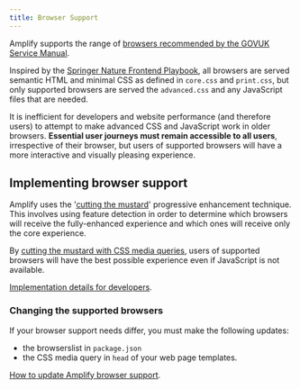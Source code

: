 ```yaml
---
title: Browser Support
---
```

Amplify supports the range of [browsers recommended by the GOVUK Service Manual](https://www.gov.uk/service-manual/technology/designing-for-different-browsers-and-devices).

Inspired by the [Springer Nature Frontend Playbook](https://github.com/springernature/frontend-playbook/blob/main/practices/graded-browser-support.md), all browsers are served semantic HTML and minimal CSS as defined in `core.css` and `print.css`, but only supported browsers are served the `advanced.css` and any JavaScript files that are needed.

It is inefficient for developers and website performance (and therefore users) to attempt to make advanced CSS and JavaScript work in older browsers. **Essential user journeys must remain accessible to all users**, irrespective of their browser, but users of supported browsers will have a more interactive and visually pleasing experience.

Implementing browser support
----------------------------

Amplify uses the '[cutting the mustard](http://www.zeldman.com/2015/09/01/youre-welcome-cutting-the-mustard-then-and-now/)' progressive enhancement technique. This involves using feature detection in order to determine which browsers will receive the fully-enhanced experience and which ones will receive only the core experience.

By [cutting the mustard with CSS media queries](https://www.sitepoint.com/cutting-the-mustard-with-css-media-queries/), users of supported browsers will have the best possible experience even if JavaScript is not available.

[Implementation details for developers](https://github.com/studio24/amplify/blob/main/docs/browser-support.md).

### Changing the supported browsers

If your browser support needs differ, you must make the following updates:

-   the browserslist in `package.json`
-   the CSS media query in `head` of your web page templates.

[How to update Amplify browser support](https://github.com/studio24/amplify/blob/main/docs/browser-support.md).